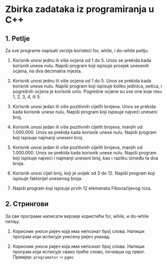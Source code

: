 # Zbirka zadataka iz programiranja u C++

## 1. Petlje

Za sve programe napisati verzije koristeći for, while, i do-while petlju.

1. Korisnik unosi jednu ili više ocjena od 1 do 5. Unos se prekida kada korisnik unese nulu. Napiši program koji ispisuje prosjek unesenih ocjena, na dva decimalna mjesta.

2. Korisnik unosi jednu ili više ocjena od 1 do 5. Unos se prekida kada korisnik unese nulu. Napiši program koji ispisuje koliko jedinica, petica, i pogrešnih ocjena je korisnik unio. Pogrešne ocjene su sve one koje nisu 1, 2, 3, 4, ili 5.

3. Korisnik unosi jedan ili više pozitivnih cijelih brojeva. Unos se prekida kada korisnik unese nulu. Napiši program koji ispisuje najveći uneseni broj.

4. Korisnik unosi jedan ili više pozitivnih cijelih brojeva, manjih od 1.000.000. Unos se prekida kada korisnik unese nulu. Napiši program koji ispisuje najmanji uneseni broj.

5. Korisnik unosi jedan ili više pozitivnih cijelih brojeva, manjih od 1.000.000. Unos se prekida kada korisnik unese nulu. Napiši program koji ispisuje najveci i najmanji uneseni broj, kao i razliku između ta dva broja.

6. Korisnik unosi cijeli broj, koji je uvijek od 3 do 12. Napiši program koji ispisuje faktorijel unesenog broja.

7. Napiši program koji ispisuje prvih 12 elemenata Fibonačijevog niza.

## 2. Стрингови

За све програме написати верзије користећи for, while, и do-while петљу.

1. Корисник уноси ријеч која има непознат број слова. Напиши програм који исписује унесену ријеч уназад.

2. Корисник уноси ријеч која има непознат број слова. Напиши програм који исписује свако треће слово, почевши од првог. Примјер: `programator` ⇨ `pgmo`
